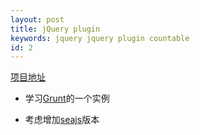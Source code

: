 ```yaml
---
layout: post
title: jQuery plugin
keywords: jquery jquery plugin countable
id: 2
---
```

<style type="text/css">
.github-repo {
  position: relative;
  font-size: 14px;
  font-family: Helvetica, Arial, sans-serif;
  letter-spacing: 1px;
  padding-bottom: 20px;
  border-bottom: 1px solid #f1f1f1;
}
.github-repo a {
  text-decoration: none;
}
.github-repo a:hover {
  text-decoration: underline;
}
.github-repo .repo-header .repo-stats {
  font-size: 12px;
  float: right;
  margin: 5px 10px 0 0;
  line-height: 20px;
}
.github-repo .repo-header .repo-stats span,
.github-repo .repo-header .repo-stats a {
  padding-right: 5px;
  padding: 0 5px 0 25px;
  color: #000;
}
.github-repo .repo-header .repo-stats .repo-watchers {
  background: url(images/repostat.png) no-repeat;
  background-position: 5px -5px;
}
.github-repo .repo-header .repo-stats .repo-forks {
  background: url(images/repostat.png) no-repeat;
  background-position: 5px -55px;
}
.github-repo .repo-header .repo-stats .repo-twitter {
  float: right;
  margin-left: 5px;
}
.github-repo .repo-header .repo-name {
  font-size: 20px;
  line-height: 32px;
  letter-spacing: -1px;
  display: block;
  color: #4183c4;
  height: 32px;
  white-space: nowrap;
  font-weight: bold;
}
.github-repo .repo-commit .repo-commit-message {
  color: #333333;
}
.github-repo .repo-commit .repo-commit-date {
  display: block;
  margin-top: 10px;
  letter-spacing: 0;
  font-style: italic;
  font-size: 12px;
  color: #999999;
}

</style>

[项目地址][]

[项目地址]: https://github.com/lichunqiang/jquery-countable

* 学习[Grunt][]的一个实例

[Grunt]: http://gruntjs.com/

* 考虑增加[seajs]版本

[seajs]: https://github.com/seajs/seajs

<!--github代码展示-->
<script type="text/javascript" src='/js/hubinfo.js'></script>
<script type="text/javascript">
(function(){
var hubInfo = $("#hubInfo").hubInfo({ 
    user: "lichunqiang",
    repo: "jquery-countable"
});	
})();
</script>